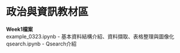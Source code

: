 # 政治與資訊教材區

**Week1檔案**  
example_0323.ipynb - 基本資料結構介紹、資料擷取、表格整理與圖像化  
qsearch.ipynb -  Qsearch介紹  

